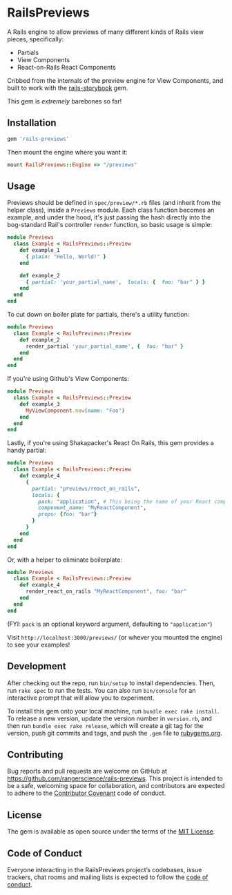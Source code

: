 # RailsPreviews

A Rails engine to allow previews of many different kinds of Rails view pieces, specifically:

- Partials
- View Components
- React-on-Rails React Components

Cribbed from the internals of the preview engine for View Components, and built to work with the [rails-storybook](https://github.com/rangerscience/rails-storybook) gem.

This gem is *extremely* barebones so far!

## Installation

```ruby
gem 'rails-previews'
```

Then mount the engine where you want it:
```ruby
mount RailsPreviews::Engine => "/previews"
```

## Usage

Previews should be defined in `spec/preview/*.rb` files (and inherit from the helper class), inside a `Previews` module. Each class function becomes an example, and under the hood, it's just passing the hash directly into the bog-standard Rail's controller `render` function, so basic usage is simple:

```ruby
module Previews
  class Example < RailsPreviews::Preview
    def example_1
      { plain: "Hello, World!" }
    end

    def example_2
      { partial: 'your_partial_name',  locals: {  foo: "bar" } }
    end
  end
end
```

To cut down on boiler plate for partials, there's a utility function:

```ruby
module Previews
  class Example < RailsPreviews::Preview
    def example_2
      render_partial 'your_partial_name', {  foo: "bar" }
    end
  end
end
```

If you're using Github's View Components:

```ruby
module Previews
  class Example < RailsPreviews::Preview
    def example_3
      MyViewComponent.new(name: "Foo")
    end
  end
end
```

Lastly, if you're using Shakapacker's React On Rails, this gem provides a handy partial:
```ruby
module Previews
  class Example < RailsPreviews::Preview
    def example_4
      {
        partial: "previews/react_on_rails",
        locals: {
          pack: "application", # This being the name of your React component pack/bundle/thing
          component_name: "MyReactComponent",
          props: {foo: "bar"}
        }
      }
    end
  end
end
```

Or, with a helper to eliminate boilerplate:
```ruby
module Previews
  class Example < RailsPreviews::Preview
    def example_4
      render_react_on_rails "MyReactComponent", foo: "bar"
    end
  end
end
```
(FYI: `pack` is an optional keyword argument, defaulting to `"application"`)

Visit `http://localhost:3000/previews/` (or whever you mounted the engine) to see your examples!


## Development

After checking out the repo, run `bin/setup` to install dependencies. Then, run `rake spec` to run the tests. You can also run `bin/console` for an interactive prompt that will allow you to experiment.

To install this gem onto your local machine, run `bundle exec rake install`. To release a new version, update the version number in `version.rb`, and then run `bundle exec rake release`, which will create a git tag for the version, push git commits and tags, and push the `.gem` file to [rubygems.org](https://rubygems.org).

## Contributing

Bug reports and pull requests are welcome on GitHub at https://github.com/rangerscience/rails-previews. This project is intended to be a safe, welcoming space for collaboration, and contributors are expected to adhere to the [Contributor Covenant](http://contributor-covenant.org) code of conduct.

## License

The gem is available as open source under the terms of the [MIT License](https://opensource.org/licenses/MIT).

## Code of Conduct

Everyone interacting in the RailsPreviews project’s codebases, issue trackers, chat rooms and mailing lists is expected to follow the [code of conduct](https://github.com/rangerscience/rails-previews/blob/master/CODE_OF_CONDUCT.md).
